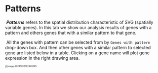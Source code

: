 # Patterns

​	***Patterns*** refers to the spatial distribution characteristic of SVG (spatially variable genes). In this tab we show our analysis results of genes with a pattern and others genes that with a similar pattern to that gene.

​	All the genes with pattern can be selected from by `Genes with pattern ` drop-down box. And then other genes with a similar pattern to selected gene are listed below in a table. Clicking on a gene name will plot gene expression in the right drawing area.

<img src="https://pic-md-1259550128.cos.ap-nanjing.myqcloud.com/image-20241203192949295.png" alt="image-20241203192949295" style="zoom:50%;" />

